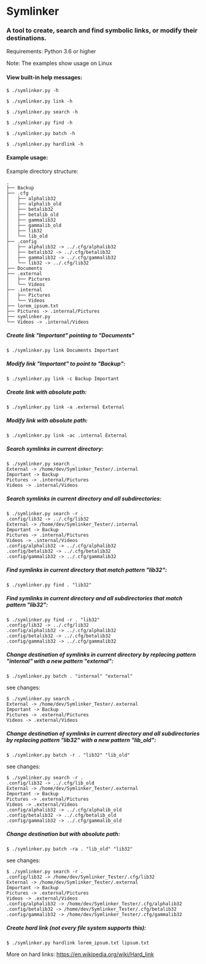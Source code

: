 # Symlinker

### A tool to create, search and find symbolic links, or modify their destinations.

Requirements: Python 3.6 or higher

Note: The examples show usage on Linux

#### View built-in help messages:

```
$ ./symlinker.py -h
```

```
$ ./symlinker.py link -h
```

```
$ ./symlinker.py search -h
```

```
$ ./symlinker.py find -h
```

```
$ ./symlinker.py batch -h
```

```
$ ./symlinker.py hardlink -h
```

#### Example usage:

Example directory structure:

```
.
├── Backup
├── .cfg
│   ├── alphalib32
│   ├── alphalib_old
│   ├── betalib32
│   ├── betalib_old
│   ├── gammalib32
│   ├── gammalib_old
│   ├── lib32
│   └── lib_old
├── .config
│   ├── alphalib32 -> ../.cfg/alphalib32
│   ├── betalib32 -> ../.cfg/betalib32
│   ├── gammalib32 -> ../.cfg/gammalib32
│   └── lib32 -> ../.cfg/lib32
├── Documents
├── .external
│   ├── Pictures
│   └── Videos
├── .internal
│   ├── Pictures
│   └── Videos
├── lorem_ipsum.txt
├── Pictures -> .internal/Pictures
├── symlinker.py
└── Videos -> .internal/Videos
```

##### Create link "Important" pointing to "Documents"

```
$ ./symlinker.py link Documents Important
```

##### Modify link "Important" to point to "Backup":

```
$ ./symlinker.py link -c Backup Important
```

##### Create link with absolute path:

```
$ ./symlinker.py link -a .external External
```

##### Modify link with absolute path:

```
$ ./symlinker.py link -ac .internal External
```

##### Search symlinks in current directory:

```
$ ./symlinker.py search .
External -> /home/dev/Symlinker_Tester/.internal
Important -> Backup
Pictures -> .internal/Pictures
Videos -> .internal/Videos
```

##### Search symlinks in current directory and all subdirectories:

```
$ ./symlinker.py search -r .
.config/lib32 -> ../.cfg/lib32
External -> /home/dev/Symlinker_Tester/.internal
Important -> Backup
Pictures -> .internal/Pictures
Videos -> .internal/Videos
.config/alphalib32 -> ../.cfg/alphalib32
.config/betalib32 -> ../.cfg/betalib32
.config/gammalib32 -> ../.cfg/gammalib32
```

##### Find symlinks in current directory that match pattern "lib32":

```
$ ./symlinker.py find . "lib32"
```

##### Find symlinks in current directory and all subdirectories that match pattern "lib32":

```
$ ./symlinker.py find -r . "lib32"
.config/lib32 -> ../.cfg/lib32
.config/alphalib32 -> ../.cfg/alphalib32
.config/betalib32 -> ../.cfg/betalib32
.config/gammalib32 -> ../.cfg/gammalib32
```

##### Change destination of symlinks in current directory by replacing pattern "internal" with a new pattern "external":

```
$ ./symlinker.py batch . "internal" "external"
```

see changes:

```
$ ./symlinker.py search .
External -> /home/dev/Symlinker_Tester/.external
Important -> Backup
Pictures -> .external/Pictures
Videos -> .external/Videos
```

##### Change destination of symlinks in current directory and all subdirectories by replacing pattern "lib32" with a new pattern "lib_old":

```
$ ./symlinker.py batch -r . "lib32" "lib_old"
```

see changes:

```
$ ./symlinker.py search -r .
.config/lib32 -> ../.cfg/lib_old
External -> /home/dev/Symlinker_Tester/.external
Important -> Backup
Pictures -> .external/Pictures
Videos -> .external/Videos
.config/alphalib32 -> ../.cfg/alphalib_old
.config/betalib32 -> ../.cfg/betalib_old
.config/gammalib32 -> ../.cfg/gammalib_old
```

##### Change destination but with absolute path:

```
$ ./symlinker.py batch -ra . "lib_old" "lib32"
```

see changes:

```
$ ./symlinker.py search -r .
.config/lib32 -> /home/dev/Symlinker_Tester/.cfg/lib32
External -> /home/dev/Symlinker_Tester/.external
Important -> Backup
Pictures -> .external/Pictures
Videos -> .external/Videos
.config/alphalib32 -> /home/dev/Symlinker_Tester/.cfg/alphalib32
.config/betalib32 -> /home/dev/Symlinker_Tester/.cfg/betalib32
.config/gammalib32 -> /home/dev/Symlinker_Tester/.cfg/gammalib32
```

##### Create hard link (not every file system supports this):

```
$ ./symlinker.py hardlink lorem_ipsum.txt lipsum.txt
```

More on hard links:
https://en.wikipedia.org/wiki/Hard_link


